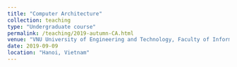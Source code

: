 ```yaml
---
title: "Computer Architecture"
collection: teaching
type: "Undergraduate course"
permalink: /teaching/2019-autumn-CA.html
venue: "VNU University of Engineering and Technology, Faculty of Information Technology"
date: 2019-09-09
location: "Hanoi, Vietnam"
---
```

